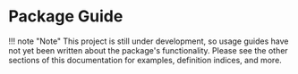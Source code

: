 # Package Guide

!!! note "Note"
    This project is still under development, so usage guides have not yet been written about the package's functionality.
    Please see the other sections of this documentation for examples, definition indices, and more.

